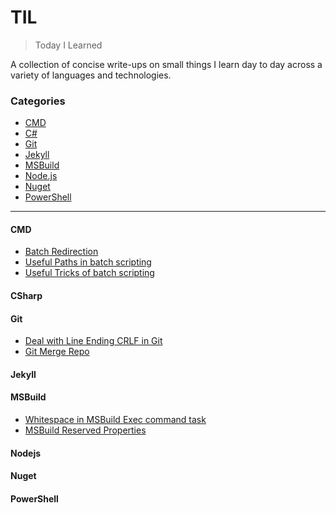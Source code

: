 # TIL

> Today I Learned

A collection of concise write-ups on small things I learn day to day across a
variety of languages and technologies.

### Categories

* [CMD](#cmd)
* [C#](#csharp)
* [Git](#git)
* [Jekyll](#jekyll)
* [MSBuild](#msbuild)
* [Node.js](#nodejs)
* [Nuget](#nuget)
* [PowerShell](#powershell)


---
#### CMD

- [Batch Redirection](CMD/CmdRedirection.md)
- [Useful Paths in batch scripting](CMD/CmdUsefulPaths.md)
- [Useful Tricks of batch scripting](CMD/CmdUsefulTricks.md)

#### CSharp

#### Git

- [Deal with Line Ending CRLF in Git](Git/CRLF.md)
- [Git Merge Repo](Git/GitMergeRepository.md)

#### Jekyll

#### MSBuild

- [Whitespace in MSBuild Exec command task](MSBuild/MSBuildExecTaskCommand.md)
- [MSBuild Reserved Properties](MSBuild/MSBuildReservedProperties.md)

#### Nodejs

#### Nuget

#### PowerShell

